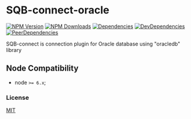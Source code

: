 # SQB-connect-oracle

[![NPM Version][npm-image]][npm-url]
[![NPM Downloads][downloads-image]][downloads-url]
[![Dependencies][dependencies-image]][dependencies-url]
[![DevDependencies][devdependencies-image]][devdependencies-url]
[![PeerDependencies][peerdependencies-image]][peerdependencies-url]

SQB-connect is connection plugin for Oracle database using "oracledb" library

## Node Compatibility

  - node `>= 6.x`;
  
### License
[MIT](LICENSE)

[npm-image]: https://img.shields.io/npm/v/sqb-connect-oracle.svg
[npm-url]: https://npmjs.org/package/sqb-connect-oracle
[downloads-image]: https://img.shields.io/npm/dm/sqb-connect-oracle.svg
[downloads-url]: https://npmjs.org/package/sqb-connect-oracle
[dependencies-image]: https://david-dm.org/panates/sqb-connect-oracle.svg
[dependencies-url]:https://david-dm.org/panates/sqb-connect-oracle#info=dependencies
[devdependencies-image]: https://david-dm.org/panates/sqb-connect-oracle/dev-status.svg
[devdependencies-url]:https://david-dm.org/panates/sqb-connect-oracle?type=dev
[peerdependencies-image]: https://david-dm.org/panates/sqb-connect-oracle/peer-status.svg
[peerdependencies-url]:https://david-dm.org/panates/sqb-connect-oracle?type=peer
